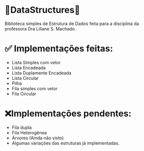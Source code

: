 # 🎲DataStructures🧮
Biblioteca simples de Estrutura de Dados feita para a disciplina da professora Dra Liliane S. Machado.
# ✅ Implementações feitas:
- Lista Simples com vetor
- Lista Encadeada
- Lista Duplamente Encadeada
- Lista Circular
- Pilha
- Fila simples com vetor
- Fila Circular
# ❌Implementações pendentes:
- Fila dupla
- Fila Heterogênea
- Árvores (Ainda não visto)
- Algumas variações das estruturas já implementadas.